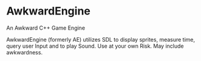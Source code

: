 # AwkwardEngine
An Awkward C++ Game Engine

AwkwardEngine (formerly AE) utilizes SDL to display sprites, measure time, query user Input and to play Sound. Use at your own Risk. May include awkwardness.
